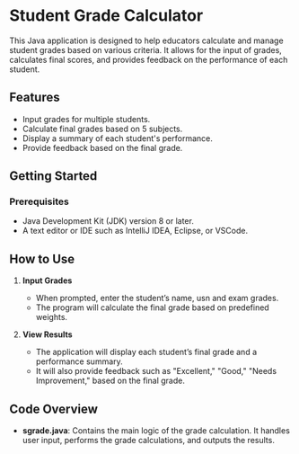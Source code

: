 
# Student Grade Calculator

 This Java application is designed to help educators calculate and manage student grades based on various criteria. It allows for the input of grades, calculates final scores, and provides feedback on the performance of each student.

## Features

- Input grades for multiple students.
- Calculate final grades based on 5 subjects.
- Display a summary of each student's performance.
- Provide feedback based on the final grade.

## Getting Started

### Prerequisites

- Java Development Kit (JDK) version 8 or later.
- A text editor or IDE such as IntelliJ IDEA, Eclipse, or VSCode.
## How to Use

1. **Input Grades**

   - When prompted, enter the student’s name, usn and exam grades.
   - The program will calculate the final grade based on predefined weights.

2. **View Results**

   - The application will display each student’s final grade and a performance summary.
   - It will also provide feedback such as "Excellent," "Good," "Needs Improvement," based on the final grade.

## Code Overview

- **sgrade.java**: Contains the main logic of the grade calculation. It handles user input, performs the grade calculations, and outputs the results.



